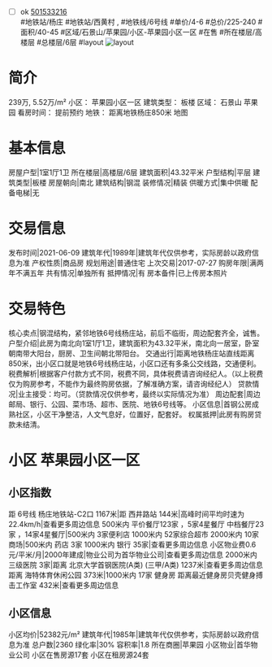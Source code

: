- [ ] ok [501533216](https://bj.5i5j.com/ershoufang/501533216.html)  
 #地铁站/杨庄 #地铁站/西黄村 ,  #地铁线/6号线
#单价/4-6 #总价/225-240 #面积/40-45   #区域/石景山/苹果园/小区-苹果园小区一区 #在售 #所在楼层/高楼层 #总楼层/6层 #layout 
![layout](http://image2a.5i5j.com/bdir/layout/27c31741deec416dada303ca1e69323f.jpg_P5.jpg) 
# 简介 
 239万,  5.52万/m² 
小区： 苹果园小区一区
建筑类型： 板楼
区域： 石景山 苹果园
看房时间： 提前预约
地铁： 距离地铁杨庄850米 地图
# 基本信息 
 房屋户型|1室1厅1卫
所在楼层|高楼层/6层
建筑面积|43.32平米
户型结构|平层
建筑类型|板楼
房屋朝向|南北
建筑结构|钢混
装修情况|精装
供暖方式|集中供暖
配备电梯|无
# 交易信息 
 发布时间|2021-06-09
建筑年代|1989年|建筑年代仅供参考，实际房龄以政府信息为准
产权性质|商品房
规划用途|普通住宅
上次交易|2017-07-27
购房年限|满两年不满五年
共有情况|单独所有
抵押情况|有
房本备件|已上传房本照片
# 交易特色 
 核心卖点|钢混结构，紧邻地铁6号线杨庄站，前后不临街，周边配套齐全，诚售。
户型介绍|此房为南北向1室1厅1卫，建筑面积为43.32平米，南北向一居室，卧室朝南带大阳台，厨房、卫生间朝北带阳台。
交通出行|距离地铁杨庄站直线距离850米，出小区口就是地铁6号线杨庄站，小区口还有多条公交线路，交通便利。
税费解析|根据客户付款方式不同，税费不同，具体税费请咨询经纪人。（以上税费仅为购房参考，不能作为最终购房依据，了解准确方案，请咨询经纪人）
贷款情况|业主接受：均可。（贷款情况仅供参考，最终以实际情况为准）
周边配套|周边邮局、银行、公园、菜市场、超市、医院、地铁6号线等。
小区信息|首钢公房成熟社区，小区干净整洁，人文气息好，位置好，配套好。
权属抵押|此房有购房贷款未结清。
# 小区 苹果园小区一区
## 小区指数 
 距 6号线 杨庄地铁站-C2口 1167米|距 西井路站 144米|高峰时间平均时速为22.4km/h|查看更多周边信息
500米内 平价餐厅123家 ，5家4星餐厅
中档餐厅23家 ，14家4星餐厅|500米内 3家便利店
1000米内 52家综合超市
2000米内 10家商场|500米内 药店 3家
1000米内 银行 35家|查看更多周边信息
小区物业费0.6元/平米/月|2000年建成|物业公司为首华物业公司|查看更多周边信息
2000米内 三级医院 3家|距离 北京大学首钢医院(A类) (三甲/A类) 1237米|查看更多周边信息
距离 海特体育休闲公园 373米|1000米内 17家 健身房
距离最近健身房贝壳健身搏击工作室 432米|查看更多周边信息
## 小区信息 
 小区均价|52382元/m²
建筑年代|1985年|建筑年代仅供参考，实际房龄以政府信息为准
总户数|2360
绿化率|30%
容积率|1.8
所在商圈|苹果园
小区物业|首华物业公司
小区在售房源17套
小区在租房源24套
